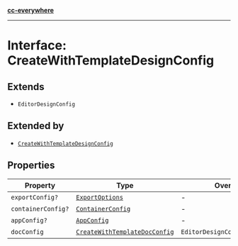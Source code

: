 [**cc-everywhere**](../../../../../../index.md)

***

# Interface: CreateWithTemplateDesignConfig

## Extends

- `EditorDesignConfig`

## Extended by

- [`CreateWithTemplateDesignConfig`](../../../3p/editor/design-config-types/interfaces/create-with-template-design-config.md)

## Properties

| Property | Type | Overrides | Inherited from |
| ------ | ------ | ------ | ------ |
| <a id="exportconfig"></a> `exportConfig?` | [`ExportOptions`](../../../export-config-types/type-aliases/export-options.md) | - | `EditorDesignConfig.exportConfig` |
| <a id="containerconfig"></a> `containerConfig?` | [`ContainerConfig`](../../../container-config-types/type-aliases/container-config.md) | - | `EditorDesignConfig.containerConfig` |
| <a id="appconfig"></a> `appConfig?` | [`AppConfig`](../../app-config-types/type-aliases/app-config.md) | - | `EditorDesignConfig.appConfig` |
| <a id="docconfig"></a> `docConfig` | [`CreateWithTemplateDocConfig`](../../doc-config-types/interfaces/create-with-template-doc-config.md) | `EditorDesignConfig.docConfig` | - |
